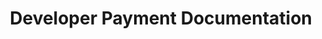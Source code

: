 ---
layout: default
title: Developer Payment Documentation
parent: "Pi Payments"
grand_parent: "Important Topics"
nav_order: 2
---